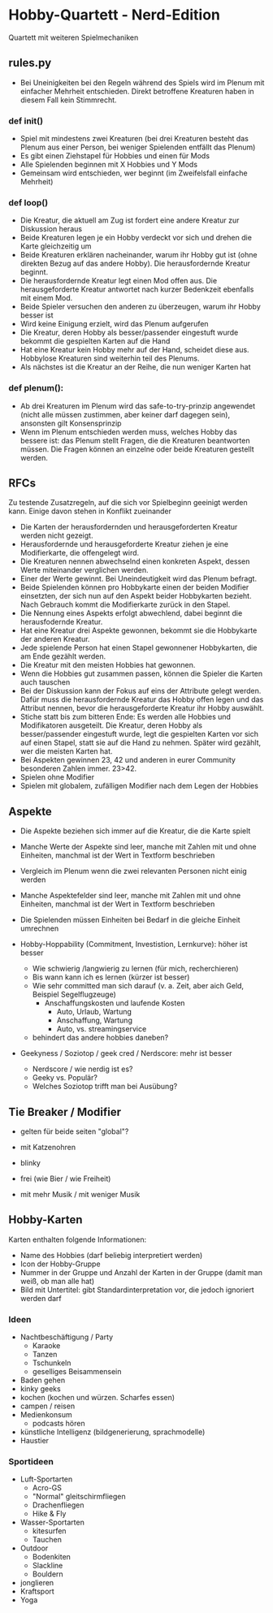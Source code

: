 # Hobby-Quartett - Nerd-Edition

Quartett mit weiteren Spielmechaniken

## rules.py

- Bei Uneinigkeiten bei den Regeln während des Spiels wird im Plenum mit einfacher Mehrheit entschieden. Direkt betroffene Kreaturen haben in diesem Fall kein Stimmrecht.

### def init()

- Spiel mit mindestens zwei Kreaturen (bei drei Kreaturen besteht das Plenum aus einer Person, bei weniger Spielenden entfällt das Plenum)
- Es gibt einen Ziehstapel für Hobbies und einen für Mods
- Alle Spielenden beginnen mit X Hobbies und Y Mods
- Gemeinsam wird entschieden, wer beginnt (im Zweifelsfall einfache Mehrheit)

### def loop()

- Die Kreatur, die aktuell am Zug ist fordert eine andere Kreatur zur Diskussion heraus
- Beide Kreaturen legen je ein Hobby verdeckt vor sich und drehen die Karte gleichzeitig um
- Beide Kreaturen erklären nacheinander, warum ihr Hobby gut ist (ohne direkten Bezug auf das andere Hobby). Die herausfordernde Kreatur beginnt.
- Die herausfordernde Kreatur legt einen Mod offen aus. Die herausgeforderte Kreatur antwortet nach kurzer Bedenkzeit ebenfalls mit einem Mod.
- Beide Spieler versuchen den anderen zu überzeugen, warum ihr Hobby besser ist
- Wird keine Einigung erzielt, wird das Plenum aufgerufen
- Die Kreatur, deren Hobby als besser/passender eingestuft wurde bekommt die gespielten Karten auf die Hand
- Hat eine Kreatur kein Hobby mehr auf der Hand, scheidet diese aus. Hobbylose Kreaturen sind weiterhin teil des Plenums.
- Als nächstes ist die Kreatur an der Reihe, die nun weniger Karten hat

### def plenum():

- Ab drei Kreaturen im Plenum wird das safe-to-try-prinzip angewendet (nicht alle müssen zustimmen, aber keiner darf dagegen sein), ansonsten gilt Konsensprinzip
- Wenn im Plenum entschieden werden muss, welches Hobby das bessere ist: das Plenum stellt Fragen, die die Kreaturen beantworten müssen. Die Fragen können an einzelne oder beide Kreaturen gestellt werden.

## RFCs

Zu testende Zusatzregeln, auf die sich vor Spielbeginn geeinigt werden kann. Einige davon stehen in Konflikt zueinander

- Die Karten der herausfordernden und herausgeforderten Kreatur werden nicht gezeigt.
- Herausfordernde und herausgeforderte Kreatur ziehen je eine Modifierkarte, die offengelegt wird.
- Die Kreaturen nennen abwechselnd einen konkreten Aspekt, dessen Werte miteinander verglichen werden.
- Einer der Werte gewinnt. Bei Uneindeutigkeit wird das Plenum befragt.
- Beide Spielenden können pro Hobbykarte einen der beiden Modifier einsetzten, der sich nun auf den Aspekt beider Hobbykarten bezieht. Nach Gebrauch kommt die Modifierkarte zurück in den Stapel.
- Die Nennung eines Aspekts erfolgt abwechlend, dabei beginnt die herausfodernde Kreatur.
- Hat eine Kreatur drei Aspekte gewonnen, bekommt sie die Hobbykarte der anderen Kreatur.
- Jede spielende Person hat einen Stapel gewonnener Hobbykarten, die am Ende gezählt werden.
- Die Kreatur mit den meisten Hobbies hat gewonnen.
- Wenn die Hobbies gut zusammen passen, können die Spieler die Karten auch tauschen
- Bei der Diskussion kann der Fokus auf eins der Attribute gelegt werden. Dafür muss die herausfordernde Kreatur das Hobby offen legen und das Attribut nennen, bevor die herausgeforderte Kreatur ihr Hobby auswählt.
- Stiche statt bis zum bitteren Ende: Es werden alle Hobbies und Modifikatoren ausgeteilt. Die Kreatur, deren Hobby als besser/passender eingestuft wurde, legt die gespielten Karten vor sich auf einen Stapel, statt sie auf die Hand zu nehmen. Später wird gezählt, wer die meisten Karten hat.
- Bei Aspekten gewinnen 23, 42 und anderen in eurer Community besonderen Zahlen immer. 23>42.
- Spielen ohne Modifier
- Spielen mit globalem, zufälligen Modifier nach dem Legen der Hobbies

## Aspekte

- Die Aspekte beziehen sich immer auf die Kreatur, die die Karte spielt
- Manche Werte der Aspekte sind leer, manche mit Zahlen mit und ohne Einheiten, manchmal ist der Wert in Textform beschrieben
- Vergleich im Plenum wenn die zwei relevanten Personen nicht einig werden
- Manche Aspektefelder sind leer, manche mit Zahlen mit und ohne Einheiten, manchmal ist der Wert in Textform beschrieben
- Die Spielenden müssen Einheiten bei Bedarf in die gleiche Einheit umrechnen

- Hobby-Hoppability (Commitment, Investistion, Lernkurve): höher ist besser
  - Wie schwierig /langwierig zu lernen (für mich, recherchieren)
  - Bis wann kann ich es lernen (kürzer ist besser)
  - Wie sehr committed man sich darauf (v. a. Zeit, aber aich Geld, Beispiel Segelflugzeuge)
    - Anschaffungskosten und laufende Kosten
      - Auto, Urlaub, Wartung
      - Anschaffung, Wartung
      - Auto, vs. streamingservice
  - behindert das andere hobbies daneben?
- Geekyness / Soziotop / geek cred / Nerdscore: mehr ist besser
  - Nerdscore / wie nerdig ist es?
  - Geeky vs. Populär?
  - Welches Soziotop trifft man bei Ausübung?

## Tie Breaker / Modifier

- gelten für beide seiten "global"?

- mit Katzenohren
- blinky
- frei (wie Bier / wie Freiheit)
- mit mehr Musik / mit weniger Musik

## Hobby-Karten

Karten enthalten folgende Informationen:

- Name des Hobbies (darf beliebig interpretiert werden)
- Icon der Hobby-Gruppe
- Nummer in der Gruppe und Anzahl der Karten in der Gruppe (damit man weiß, ob man alle hat)
- Bild mit Untertitel: gibt Standardinterpretation vor, die jedoch ignoriert werden darf

### Ideen

- Nachtbeschäftigung / Party
  - Karaoke
  - Tanzen
  - Tschunkeln
  - geselliges Beisammensein
- Baden gehen
- kinky geeks
- kochen (kochen und würzen. Scharfes essen)
- campen / reisen
- Medienkonsum
  - podcasts hören
- künstliche Intelligenz (bildgenerierung, sprachmodelle)
- Haustier

### Sportideen

- Luft-Sportarten
  - Acro-GS
  - "Normal" gleitschirmfliegen
  - Drachenfliegen
  - Hike & Fly
- Wasser-Sportarten
  - kitesurfen
  - Tauchen
- Outdoor
  - Bodenkiten
  - Slackline
  - Bouldern
- jonglieren
- Kraftsport
- Yoga

